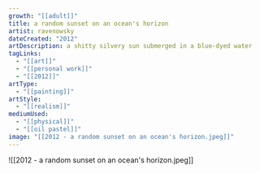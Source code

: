 ```yaml
---
growth: "[[adult]]"
title: a random sunset on an ocean's horizon
artist: ravenowsky
dateCreated: "2012"
artDescription: a shitty silvery sun submerged in a blue-dyed water
tagLinks:
  - "[[art]]"
  - "[[personal work]]"
  - "[[2012]]"
artType:
  - "[[painting]]"
artStyle:
  - "[[realism]]"
mediumUsed:
  - "[[physical]]"
  - "[[oil pastel]]"
image: "[[2012 - a random sunset on an ocean's horizon.jpeg]]"
---
```

![[2012 - a random sunset on an ocean's horizon.jpeg]]